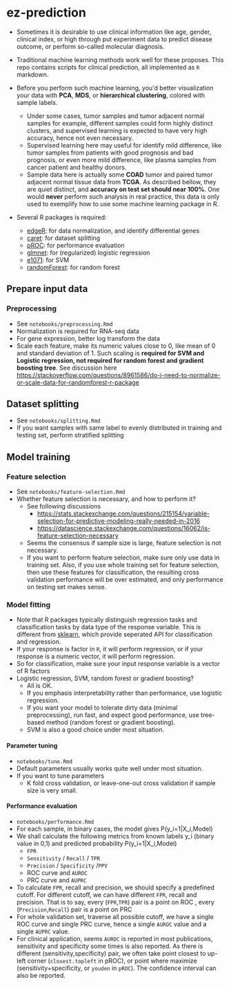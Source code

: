 # ez-prediction
- Sometimes it is desirable to use clinical information like age, gender, clinical index, or high through put experiment data to predict disease outcome, or perform so-called molecular diagnosis. 

- Traditional machine learning methods work well for these proposes. This repo contains scripts for clinical prediction, all implemented as `R` markdown.

- Before you perform such machine learning, you'd better visualization your data with **PCA**, **MDS**, or **hierarchical clustering**, colored with sample labels. 
  - Under some cases, tumor samples and tumor adjacent normal samples for example, different samples could form highly distinct clusters, and supervised learning is expected to have very high accuracy, hence not even necessary. 
  - Supervised learning here may useful for identify mild difference, like tumor samples from patients with good prognosis and bad prognosis, or even more mild difference, like plasma samples from cancer patient and healthy donors.
  - Sample data here is actually some **COAD** tumor and paired tumor adjacent normal tissue data from **TCGA**. As described bellow, they are quiet distinct, and **accuracy on test set should near 100%**. One would **never** perform such analysis in real practice, this data is only used to exemplify how to use some machine learning package in R.
  
- Several R packages is required:

  - [edgeR](https://bioconductor.org/packages/release/bioc/html/edgeR.html): for data normalization, and identify differential genes
  - [caret](https://topepo.github.io/caret/): for dataset splitting
  - [pROC](https://cran.r-project.org/web/packages/pROC/index.html): for performance evaluation
  - [glmnet](https://cran.r-project.org/web/packages/glmnet/index.html): for (regularized) logistic regression
  - [e1071](https://cran.r-project.org/web/packages/e1071/index.html): for SVM
  - [randomForest](https://cran.r-project.org/web/packages/randomForest/index.html): for random forest

## Prepare input data
### Preprocessing

- See `notebooks/preprocessing.Rmd`
- Normalization is required for RNA-seq data
- For gene expression, better log transform the data
- Scale each feature, make its numeric values close to 0, like mean of 0 and standard deviation of 1.  Such scaling is **required for SVM and Logistic regression, not required for random forest and gradient boosting tree**. See discussion here <https://stackoverflow.com/questions/8961586/do-i-need-to-normalize-or-scale-data-for-randomforest-r-package>

## Dataset splitting

- See `notebooks/splitting.Rmd`
- If you want samples with same label to evenly distributed in training and testing set, perform stratified splitting 

## Model training 

### Feature selection
- See `notebooks/feature-selection.Rmd`
- Whether feature selection is necessary, and how to perform it?
  - See following discussions
    - <https://stats.stackexchange.com/questions/215154/variable-selection-for-predictive-modeling-really-needed-in-2016>
    - <https://datascience.stackexchange.com/questions/16062/is-feature-selection-necessary>
  - Seems the consensus if sample size is large, feature selection is not necessary.
  - If you want to perform feature selection, make sure only use data in training set. Also, if you use whole training set for feature selection, then use these features for classification, the resulting cross validation performance will be over estimated, and only performance on testing set makes sense.

### Model fitting
- Note that R packages typically distinguish regression tasks and classification tasks by data type of the response variable. This is different from [sklearn](https://scikit-learn.org/), which provide seperated API for classification and regression.
- If your response is factor in `R`, it will perform  regression, or if your response is a numeric vector, it will perform regression.
- So for classification, make sure your input response variable is a vector of R factors
- Logistic regression, SVM, random forest or gradient boosting?
  - All is OK. 
  - If you emphasis interpretability rather than performance, use logistic regression. 
  - If you want your model to tolerate dirty data (minimal preprocessing), run fast, and expect good performance, use tree-based method (random forest or gradient boosting).
  - SVM is also a good choice under most situation.

#### Parameter tuning

- `notebooks/tune.Rmd`
- Default parameters usually works quite well under most situation.
- If you want to tune parameters
  - K fold cross validation, or leave-one-out cross validation if sample size is very small.

#### Performance evaluation
- `notebooks/performance.Rmd`
- For each sample, in binary cases, the model gives P(y_i=1|X_i,Model)
- We shall calculate the following metrics from known labels y_i (binary value in 0,1) and predicted probability P(y_i=1|X_i,Model) 
  - `FPR`
  - `Sensitivity` / `Recall` / `TPR`
  - `Precision` / `Specificity` /`PPV`
  - ROC curve and `AUROC`
  - PRC curve and `AUPRC`
- To calculate `FPR`, recall and precision, we should specify a predefined cutoff. For different cutoff, we can have different `FPR`, recall and precision. That is to say, every (`FPR`,`TPR`) pair is a point on ROC , every  (`Precision`,`Recall`) pair is a point on PRC 
- For whole validation set, traverse all possible cutoff, we have a single ROC curve and single PRC curve, hence a single `AUROC` value and a single `AUPRC` value.
- For clinical application, seems `AUROC`  is reported in most publications, sensitivity  and specificity some times is also reported. As there is different (sensitivity,specificity) pair, we often take point closest to up-left corner (`closest.topleft` in pROC), or point where maximize (sensitivity+specificity, or `youden` in `pROC`). The confidence interval can also be reported.












